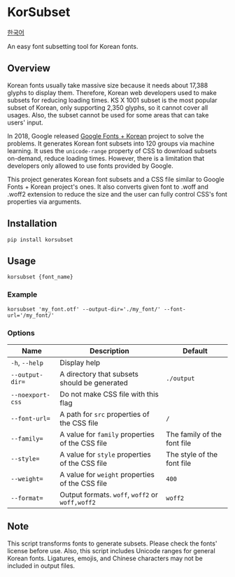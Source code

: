 # KorSubset

[한국어](./README-ko.md)

An easy font subsetting tool for Korean fonts.

## Overview

Korean fonts usually take massive size because it needs about 17,388 glyphs to display them. Therefore, Korean web developers used to make subsets for reducing loading times. KS X 1001 subset is the most popular subset of Korean, only supporting 2,350 glyphs, so it cannot cover all usages. Also, the subset cannot be used for some areas that can take users' input.

In 2018, Google released [Google Fonts + Korean](https://googlefonts.github.io/korean/) project to solve the problems. It generates Korean font subsets into 120 groups via machine learning. It uses the `unicode-range` property of CSS to download subsets on-demand, reduce loading times. However, there is a limitation that developers only allowed to use fonts provided by Google.

This project generates Korean font subsets and a CSS file similar to Google Fonts + Korean project's ones. It also converts given font to .woff and .woff2 extension to reduce the size and the user can fully control CSS's font properties via arguments.

## Installation

```shell
pip install korsubset
```

## Usage

```shell
korsubset {font_name}
```

### Example

```shell
korsubset 'my_font.otf' --output-dir='./my_font/' --font-url='/my_font/'
```

### Options

| Name             | Description                                     | Default                     |
| ---------------- | ----------------------------------------------- | --------------------------- |
| `-h`, `--help`   | Display help                                    |                             |
| `--output-dir=`  | A directory that subsets should be generated    | `./output`                  |
| `--noexport-css` | Do not make CSS file with this flag             |                             |
| `--font-url=`    | A path for `src` properties of the CSS file     | `/`                         |
| `--family=`      | A value for `family` properties of the CSS file | The family of the font file |
| `--style=`       | A value for `style` properties of the CSS file  | The style of the font file  |
| `--weight=`      | A value for `weight` properties of the CSS file | `400`                       |
| `--format=`      | Output formats. `woff`, `woff2` or `woff,woff2` | `woff2`                     |

## Note

This script transforms fonts to generate subsets. Please check the fonts' license before use. Also, this script includes Unicode ranges for general Korean fonts. Ligatures, emojis, and Chinese characters may not be included in output files.
